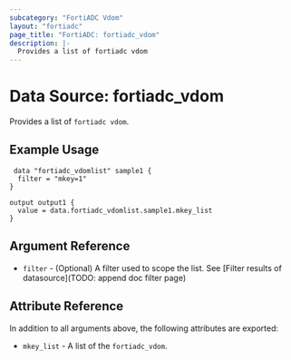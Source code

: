 ```yaml
---
subcategory: "FortiADC Vdom"
layout: "fortiadc"
page_title: "FortiADC: fortiadc_vdom"
description: |-
  Provides a list of fortiadc vdom
---
```


# Data Source: fortiadc_vdom
Provides a list of `fortiadc vdom`.

## Example Usage

```hcl
 data "fortiadc_vdomlist" sample1 {
  filter = "mkey=1"
}

output output1 {
  value = data.fortiadc_vdomlist.sample1.mkey_list
}
```

## Argument Reference

* `filter` - (Optional) A filter used to scope the list. See [Filter results of datasource](TODO: append doc filter page)

## Attribute Reference

In addition to all arguments above, the following attributes are exported:

* `mkey_list` -  A list of the `fortiadc_vdom`.
